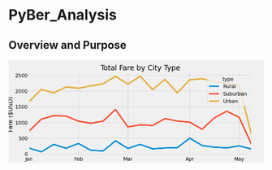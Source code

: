 # PyBer_Analysis

## Overview and Purpose

![PyBer_fare_chart](https://github.com/tylerfallon/PyBer_Analysis/blob/main/Resources/PyBer_fare_chart.png?raw=true)
